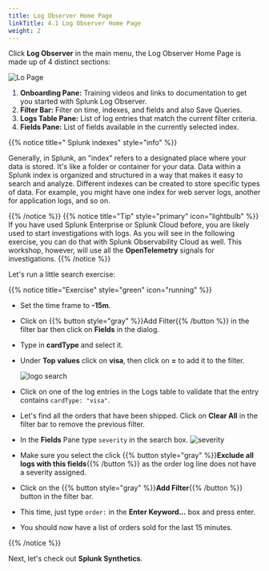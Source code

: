 ```yaml
---
title: Log Observer Home Page
linkTitle: 4.1 Log Observer Home Page
weight: 2
---
```


Click **Log Observer** in the main menu, the Log Observer Home Page is made up of 4 distinct sections:

![Lo Page](../images/log-observer-main.png)

1. **Onboarding Pane:** Training videos and links to documentation to get you started with Splunk Log Observer.
2. **Filter Bar:** Filter on time, indexes, and fields and also Save Queries.
3. **Logs Table Pane:** List of log entries that match the current filter criteria.
4. **Fields Pane:** List of fields available in the currently selected index.

{{% notice title=" Splunk indexes" style="info" %}}

Generally, in Splunk, an "index" refers to a  designated place where your data is stored. It's like a folder or container for your data. Data within a Splunk index is organized and structured in a way that makes it easy to search and analyze. Different indexes can be created to store specific types of data. For example, you might have one index for web server logs, another for application logs, and so on.

{{% /notice %}}
{{% notice title="Tip" style="primary"  icon="lightbulb" %}}
If you have used Splunk Enterprise or Splunk Cloud before, you are likely used to start investigations with logs. As you will see in the following exercise, you can do that with Splunk Observability Cloud as well. This workshop, however, will use all the **OpenTelemetry** signals for investigations.
{{% /notice %}}

Let's run a little search exercise:

{{% notice title="Exercise" style="green" icon="running" %}}

* Set the time frame to  **-15m**.
* Click on {{% button style="gray" %}}Add Filter{{% /button %}} in the filter bar then click on **Fields** in the dialog.
* Type in **cardType** and select it.
* Under **Top values** click on **visa**, then click on **=** to add it to the filter.

  ![logo search](../images/log-filter-bar.png?width=920px)

* Click on one of the log entries in the Logs table to validate that the entry contains `cardType: "visa"`.
* Let's find all the orders that have been shipped. Click on **Clear All** in the filter bar to remove the previous filter.
* In the **Fields** Pane type `severity` in the search box.
  ![severity](../images/find-severity.png?width=15vw&classes=left)
* Make sure you select the click {{% button style="gray"  %}}**Exclude all logs with this fields**{{% /button %}} as the order log line does not have a severity assigned.
* Click on the {{% button style="gray"  %}}**Add Filter**{{% /button %}} button in the filter bar.
* This time, just type `order:` in the **Enter Keyword...** box and press enter.
* You should now have a list of orders sold for the last 15 minutes.

{{% /notice %}}

Next, let's check out **Splunk Synthetics**.
